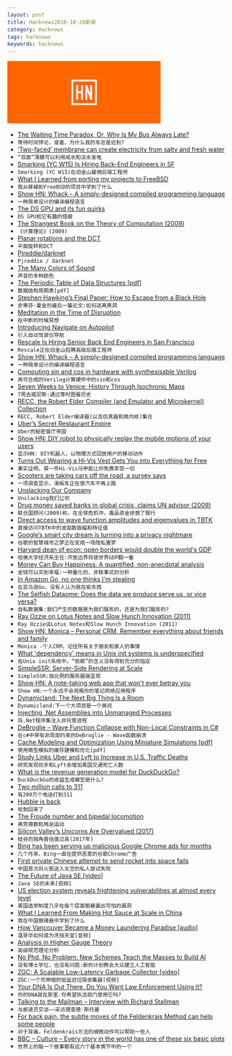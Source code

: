 ```yaml
---
layout: post
title: Hacknews2018-10-28新闻
category: Hacknews
tags: hacknews
keywords: hacknews
---
```


![haccknews-banner](/assets/image/hacknews-banner.jpg)


- [The Waiting Time Paradox, Or, Why Is My Bus Always Late?](http://jakevdp.github.io/blog/2018/09/13/waiting-time-paradox/)
- `等待时间悖论，或者，为什么我的车总是迟到?`
- [‘Two-faced’ membrane can create electricity from salty and fresh water](http://www.sciencemag.org/news/2018/10/two-faced-membrane-can-create-electricity-nothing-salty-water)
- `“双面”薄膜可以利用咸水和淡水发电`
- [Smarking (YC W15) Is Hiring Back-End Engineers in SF](https://www.smarking.com/careers)
- `Smarking (YC W15)在旧金山雇佣后端工程师`
- [What I Learned from porting my projects to FreeBSD](https://github.com/shlomif/what-i-learned-from-porting-to-freebsd)
- `我从移植到FreeBSD的项目中学到了什么`
- [Show HN: Whack – A simply-designed compiled programming language](https://github.com/onchere/whack)
- `一种简单设计的编译编程语言`
- [The DS GPU and its fun quirks](http://melonds.kuribo64.net/comments.php?id=56)
- `DS GPU和它有趣的怪癖`
- [The Strangest Book on the Theory of Computation (2009)](http://recursed.blogspot.com/2009/07/strangest-book-on-theory-of-computation.html)
- `《计算理论》(2009)`
- [Planar rotations and the DCT](https://fgiesen.wordpress.com/2010/11/05/planar-rotations-and-the-dct/)
- `平面旋转和DCT`
- [Pjreddie/darknet](https://github.com/pjreddie/darknet)
- `Pjreddie / darknet`
- [The Many Colors of Sound](https://www.theatlantic.com/science/archive/2016/02/white-noise-sound-colors/462972/?single_page=true)
- `声音的多种颜色`
- [The Periodic Table of Data Structures [pdf]](https://stratos.seas.harvard.edu/files/stratos/files/periodictabledatastructures.pdf)
- `数据结构周期表[pdf]`
- [Stephen Hawking’s Final Paper: How to Escape from a Black Hole](https://www.nytimes.com/2018/10/23/science/stephen-hawking-final-paper.html)
- `史蒂芬·霍金的最后一篇论文:如何逃离黑洞`
- [Meditation in the Time of Disruption](https://www.theringer.com/tech/2018/10/25/18010314/meditation-headspace-insight-timer-apps)
- `在中断的时候冥想`
- [Introducing Navigate on Autopilot](https://www.tesla.com/blog/introducing-navigate-autopilot)
- `引入自动驾驶仪导航`
- [Rescale Is Hiring Senior Back End Engineers in San Francisco](https://jobs.lever.co/rescale/ba8800d3-b0bd-40b0-8a72-887e27904553?lever-origin=applied&amp;lever-source%5B%5D=Hacker%20News)
- `Rescale正在旧金山招聘高级后端工程师`
- [Show HN: Whack – A simply-designed compiled programming language](http://github.com/onchere/whack)
- `一种简单设计的编译编程语言`
- [Computing sin and cos in hardware with synthesisable Verilog](http://kierdavis.com/cordic.html)
- `用可合成的Verilog计算硬件中的sin和cos`
- [Seven Weeks to Venice: History Through Isochronic Maps](https://resobscura.blogspot.com/2018/10/seven-weeks-to-venice-history-through.html)
- `7周去威尼斯:通过等时图看历史`
- [RECC, the Robert Elder Compiler (and Emulator and Microkernel) Collection](http://recc.robertelder.org/)
- `RECC, Robert Elder编译器(以及仿真器和微内核)集合`
- [Uber’s Secret Restaurant Empire](https://www.bloomberg.com/news/articles/2018-10-24/uber-s-secret-empire-of-virtual-restaurants)
- `Uber的秘密餐厅帝国`
- [Show HN: DIY robot to physically replay the mobile motions of your users](https://remotion.cs.brown.edu)
- `显示HN: DIY机器人，以物理方式回放用户的移动动作`
- [Turns Out Wearing a Hi-Vis Vest Gets You into Everything for Free](https://www.vice.com/en_au/article/mgv4gn/chalecos-reflectantes-entrar-gratis)
- `事实证明，穿一件Hi-Vis马甲能让你免费享受一切`
- [Scooters are taking cars off the road, a survey says](https://ggwash.org/view/69621/scooters-are-taking-cars-off-the-road-a-survey-says)
- `一项调查显示，滑板车正在使汽车不再上路`
- [Unslacking Our Company](https://beberlei.de/2018/10/28/unslacking_tideways_company.html)
- `Unslacking我们公司`
- [Drug money saved banks in global crisis, claims UN advisor (2009)](https://www.theguardian.com/global/2009/dec/13/drug-money-banks-saved-un-cfief-claims)
- `联合国顾问(2009)称，在全球危机中，毒品资金拯救了银行`
- [Direct access to wave function amplitudes and eigenvalues in TBTK](http://second-tech.com/wordpress/index.php/2018/10/27/direct-access-to-wave-function-amplitudes-and-eigenvalues-in-tbtk/)
- `直接访问TBTK中的波函数振幅和特征值`
- [Google’s smart city dream is turning into a privacy nightmare](https://www.engadget.com/2018/10/26/sidewalk-labs-ann-cavoukian-smart-city/)
- `谷歌的智慧城市之梦正在变成一场隐私噩梦`
- [Harvard dean of econ: open borders would double the world&#39;s GDP](https://www.cato.org/publications/commentary/forget-wall-already-its-time-us-have-open-borders)
- `哈佛大学经济系主任:开放边界将使世界GDP翻一番`
- [Money Can Buy Happiness: A quantified, non-anecdotal analysis](https://www.trackinghappiness.com/can-money-buy-happiness/)
- `金钱可以买到幸福:一种量化的、非轶事式的分析`
- [In Amazon Go, no one thinks I&#39;m stealing](https://www.cnet.com/news/amazon-go-avoid-discrimination-shopping-commentary/)
- `在亚马逊Go，没有人认为我在偷东西`
- [The Selfish Dataome: Does the data we produce serve us, or vice versa?](http://nautil.us/issue/65/in-plain-sight/the-selfish-dataome)
- `自私数据集:我们产生的数据是为我们服务的，还是为我们服务的?`
- [Ray Ozzie on Lotus Notes and Slow Hunch Innovation (2011)](https://stevenberlinjohnson.com/ray-ozzie-on-lotus-notes-and-slow-hunch-innovation-5bb8c739111e)
- `Ray Ozzie谈Lotus Notes和Slow Hunch Innovation (2011)`
- [Show HN: Monica – Personal CRM, Remember everything about friends and family](https://github.com/monicahq/monica)
- `Monica -个人CRM，记住所有关于朋友和家人的事情`
- [What &#39;dependency&#39; means in Unix init systems is underspecified](https://utcc.utoronto.ca/~cks/space/blog/sysadmin/InitDependencyUnclear)
- `在Unix init系统中，“依赖”的含义没有得到充分的指定`
- [SimpleSSR: Server-Side Rendering at Scale](https://www.simplessr.org/)
- `SimpleSSR:按比例的服务器端呈现`
- [Show HN: A note-taking web app that won&#39;t ever betray you](https://noteto.me/)
- `Show HN:一个永远不会背叛你的笔记网络应用程序`
- [Dynamicland: The Next Big Thing Is a Room](https://phenomenalworld.org/metaresearch/the-next-big-thing-is-a-room)
- `Dynamicland:下一个大项目是一个房间`
- [Injecting .Net Assemblies into Unmanaged Processes](https://movaxbx.ru/2018/10/23/injecting-net-assemblies-into-unmanaged-processes/)
- `将.Net程序集注入非托管进程`
- [DeBroglie – Wave Function Collapse with Non-Local Constraints in C#](https://boristhebrave.github.io/DeBroglie/)
- `在c#中带有非局部约束的DeBroglie - Wave函数崩溃`
- [Cache Modeling and Optimization Using Miniature Simulations [pdf]](https://www.usenix.org/system/files/conference/atc17/atc17-waldspurger.pdf)
- `使用微型模拟的缓存建模和优化[pdf]`
- [Study Links Uber and Lyft to Increase in U.S. Traffic Deaths](http://www.thedrive.com/tech/24493/study-links-uber-and-lyft-to-increase-in-u-s-traffic-deaths)
- `研究发现优步和Lyft会增加美国交通死亡人数`
- [What is the revenue generation model for DuckDuckGo?](https://www.quora.com/What-is-the-revenue-generation-model-for-DuckDuckGo/answer/Gabriel-Weinberg?share=1)
- `DuckDuckGo的收益生成模型是什么?`
- [Two million calls to 311](http://www.residentmar.io/2017/02/13/311.html)
- `有200万个电话打到311`
- [Hubble is back](https://www.nasa.gov/feature/goddard/2018/update-on-the-hubble-space-telescope-safe-mode)
- `哈勃回来了`
- [The Froude number and bipedal locomotion](https://paulispace.com/robotics/2018/10/26/froude.html)
- `弗劳德数和两足运动`
- [Silicon Valley’s Unicorns Are Overvalued (2017)](https://www.gsb.stanford.edu/insights/silicon-valleys-unicorns-are-overvalued)
- `硅谷的独角兽估值过高(2017年)`
- [Bing has been serving up malicious Google Chrome ads for months](https://www.forbes.com/sites/jasonevangelho/2018/10/27/stop-using-microsoft-edge-to-download-chrome-unless-you-want-malware/)
- `几个月来，Bing一直在提供恶意的谷歌Chrome广告`
- [First private Chinese attempt to send rocket into space fails](https://www.theguardian.com/world/2018/oct/28/first-private-chinese-attempt-to-send-rocket-into-space-fails)
- `中国首次将火箭送入太空的私人尝试失败`
- [The Future of Java SE [video]](https://www.youtube.com/watch?v=MFfTqUQxFTs)
- `Java SE的未来[视频]`
- [US election system reveals frightening vulnerabilities at almost every level](https://www.vox.com/2018/10/25/18001684/2018-midterms-hacked-russia-election-security-voting)
- `美国选举制度几乎在每个层面都暴露出可怕的漏洞`
- [What I Learned From Making Hot Sauce at Scale in China](https://medium.com/@jingtheory/what-i-learned-from-making-hot-sauce-at-scale-2cbb8ec709ba)
- `我在中国做辣酱中学到了什么`
- [How Vancouver Became a Money Laundering Paradise [audio]](http://www.canadalandshow.com/podcast/how-vancouver-became-a-money-laundering-paradise/)
- `温哥华如何成为洗钱天堂[音频]`
- [Analysis in Higher Gauge Theory](https://golem.ph.utexas.edu/category/2018/10/analysis_in_higher_gauge_theor.html)
- `高级规范理论分析`
- [No Phd, No Problem: New Schemes Teach the Masses to Build AI](https://www.economist.com/business/2018/10/27/new-schemes-teach-the-masses-to-build-ai)
- `没有博士学位，也没有问题:新的计划教会大众建立人工智能`
- [ZGC: A Scalable Low-Latency Garbage Collector [video]](https://www.youtube.com/watch?v=kF_r3GE3zOo)
- `ZGC:一个可伸缩的低延迟垃圾收集器[视频]`
- [Your DNA Is Out There. Do You Want Law Enforcement Using It?](https://www.bloombergquint.com/businessweek/your-dna-is-out-there-do-you-want-law-enforcement-using-it)
- `你的DNA就在那里.你希望执法部门使用它吗?`
- [Talking to the Mailman – Interview with Richard Stallman](https://newleftreview.org/II/113/richard-stallman-talking-to-the-mailman)
- `与邮递员交谈——采访理查德·斯托曼`
- [For back pain, the subtle moves of the Feldenkrais Method can help some people](https://www.washingtonpost.com/national/health-science/a-different-way-to-relieve-years-of-back-pain/2018/09/27/f3e663f4-b505-11e8-a2c5-3187f427e253_story.html)
- `对于背痛，Feldenkrais方法的细微动作可以帮助一些人`
- [BBC – Culture – Every story in the world has one of these six basic plots](http://www.bbc.com/culture/story/20180525-every-story-in-the-world-has-one-of-these-six-basic-plots)
- `世界上的每一个故事都有这六个基本情节中的一个`

